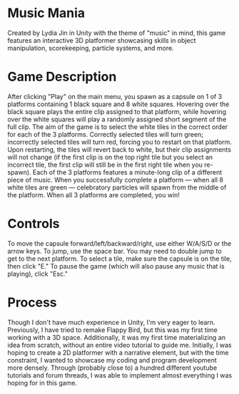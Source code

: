 # Music Mania
Created by Lydia Jin in Unity with the theme of "music" in mind, this game features an interactive 3D platformer showcasing skills in object manipulation, scorekeeping, particle systems, and more.

# Game Description
After clicking "Play" on the main menu, you spawn as a capsule on 1 of 3 platforms containing 1 black square and 8 white squares. Hovering over the black square plays the entire clip assigned to that platform, while hovering over the white squares will play a randomly assigned short segment of the full clip. The aim of the game is to select the white tiles in the correct order for each of the 3 platforms. Correctly selected tiles will turn green; incorrectly selected tiles will turn red, forcing you to restart on that platform. Upon restarting, the tiles will revert back to white, but their clip assignments will not change (if the first clip is on the top right tile but you select an incorrect tile, the first clip will still be in the first right tile when you re-spawn). Each of the 3 platforms features a minute-long clip of a different piece of music. When you successfully complete a platform — when all 8 white tiles are green — celebratory particles will spawn from the middle of the platform. When all 3 platforms are completed, you win!

# Controls
To move the capsule forward/left/backward/right, use either W/A/S/D or the arrow keys. To jump, use the space bar. You may need to double jump to get to the next platform. To select a tile, make sure the capsule is on the tile, then click "E." To pause the game (which will also pause any music that is playing), click "Esc."

# Process
Though I don't have much experience in Unity, I'm very eager to learn. Previously, I have tried to remake Flappy Bird, but this was my first time working with a 3D space. Additionally, it was my first time materializing an idea from scratch, without an entire video tutorial to guide me. Initially, I was hoping to create a 2D platformer with a narrative element, but with the time constraint, I wanted to showcase my coding and program development more densely. Through (probably close to) a hundred different youtube tutorials and forum threads, I was able to implement almost everything I was hoping for in this game.


 
